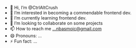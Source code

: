 - 👋 Hi, I’m @CtrlAltCrush
- 👀 I’m interested in becoming a commendable frontend dev.
- 🌱 I’m currently learning frontend dev.
- 💞️ I’m looking to collaborate on some projects
- 📫 How to reach me ...nbasmoic@gmail.com
- 😄 Pronouns: ...
- ⚡ Fun fact: ...

<!---
CtrlAltCrush/CtrlAltCrush is a ✨ special ✨ repository because its `README.md` (this file) appears on your GitHub profile.
You can click the Preview link to take a look at your changes.
--->
